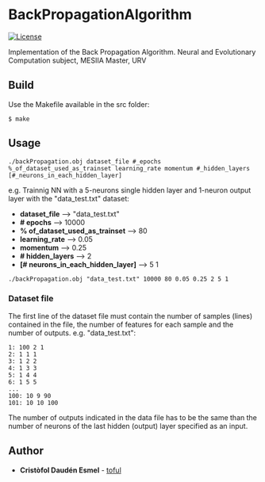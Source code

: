 # BackPropagationAlgorithm

[![License](https://img.shields.io/github/license/toful/BackPropagationAlgorithm)](https://github.com/toful/BackPropagationAlgorithm)


Implementation of the Back Propagation Algorithm. Neural and Evolutionary Computation subject, MESIIA Master, URV 


## Build
Use the Makefile available in the src folder:
```
$ make
```

## Usage
```
./backPropagation.obj dataset_file #_epochs %_of_dataset_used_as_trainset learning_rate momentum #_hidden_layers [#_neurons_in_each_hidden_layer] 
```
e.g. Trainnig NN with a 5-neurons single hidden layer and 1-neuron output layer with the "data_test.txt" dataset:<br />
* **dataset_file** --> "data_test.txt" 
* **# epochs** --> 10000
* **% of_dataset_used_as_trainset** --> 80
* **learning_rate** --> 0.05
* **momentum** --> 0.25
* **# hidden_layers** --> 2 
* **[# neurons_in_each_hidden_layer]** --> 5 1

```
./backPropagation.obj "data_test.txt" 10000 80 0.05 0.25 2 5 1 
```
### Dataset file
The first line of the dataset file must contain the number of samples (lines) contained in the file, the number of features for each sample and the number of outputs. e.g. "data_test.txt":

	1: 100 2 1
	2: 1 1 1
	3: 1 2 2
	4: 1 3 3
	5: 1 4 4
	6: 1 5 5  
	...
	100: 10 9 90
	101: 10 10 100

The number of outputs indicated in the data file has to be the same than the number of neurons of the last hidden (output) layer specified as an input.

## Author

* **Cristòfol Daudén Esmel** - [toful](https://github.com/toful)